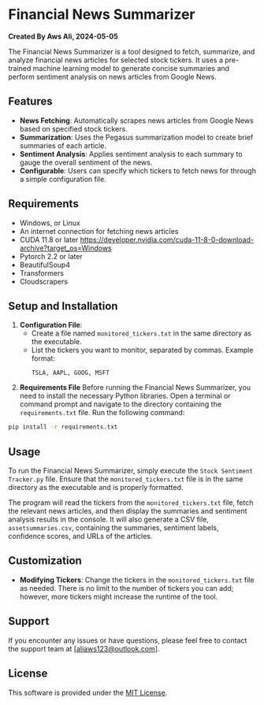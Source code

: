 # Financial News Summarizer

**Created By Aws Ali, 2024-05-05**

The Financial News Summarizer is a tool designed to fetch, summarize, and analyze financial news articles for selected stock tickers. It uses a pre-trained machine learning model to generate concise summaries and perform sentiment analysis on news articles from Google News.

## Features

- **News Fetching**: Automatically scrapes news articles from Google News based on specified stock tickers.
- **Summarization**: Uses the Pegasus summarization model to create brief summaries of each article.
- **Sentiment Analysis**: Applies sentiment analysis to each summary to gauge the overall sentiment of the news.
- **Configurable**: Users can specify which tickers to fetch news for through a simple configuration file.

## Requirements

- Windows, or Linux
- An internet connection for fetching news articles
- CUDA 11.8 or later https://developer.nvidia.com/cuda-11-8-0-download-archive?target_os=Windows
- Pytorch 2.2 or later
- BeautifulSoup4
- Transformers
- Cloudscrapers

## Setup and Installation

1. **Configuration File**:
   - Create a file named `monitored_tickers.txt` in the same directory as the executable.
   - List the tickers you want to monitor, separated by commas. Example format:
     ```
     TSLA, AAPL, GOOG, MSFT
     ```
2. **Requirements File**
Before running the Financial News Summarizer, you need to install the necessary Python libraries. Open a terminal or command prompt and navigate to the directory containing the `requirements.txt` file. Run the following command:

```bash
pip install -r requirements.txt
```
## Usage

To run the Financial News Summarizer, simply execute the `Stock Sentiment Tracker.py` file. Ensure that the `monitored_tickers.txt` file is in the same directory as the executable and is properly formatted.

The program will read the tickers from the `monitored_tickers.txt` file, fetch the relevant news articles, and then display the summaries and sentiment analysis results in the console. It will also generate a CSV file, `assetsummaries.csv`, containing the summaries, sentiment labels, confidence scores, and URLs of the articles.

## Customization

- **Modifying Tickers**: Change the tickers in the `monitored_tickers.txt` file as needed. There is no limit to the number of tickers you can add; however, more tickers might increase the runtime of the tool.

## Support

If you encounter any issues or have questions, please feel free to contact the support team at [aliaws123@outlook.com].

## License

This software is provided under the [MIT License](LICENSE).
